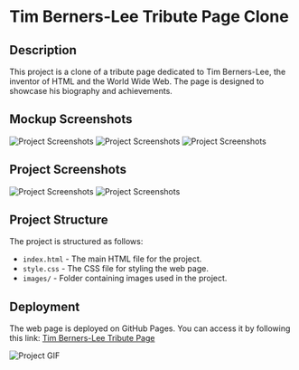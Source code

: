 # Tim Berners-Lee Tribute Page Clone

## Description
This project is a clone of a tribute page dedicated to Tim Berners-Lee, the inventor of HTML and the World Wide Web. The page is designed to showcase his biography and achievements.

## Mockup Screenshots
![Project Screenshots](./images/timBernersLeeMockupDesktop.png)
![Project Screenshots](./images/timBernersLeeMockupMobile1.png)
![Project Screenshots](./images/timBernersLeeMockupMobile2.png)

## Project Screenshots
![Project Screenshots](./images/Screen-desk.png)
![Project Screenshots](./images/Screen-mobile.png)

## Project Structure
The project is structured as follows:

- `index.html` - The main HTML file for the project.
- `style.css` - The CSS file for styling the web page.
- `images/` - Folder containing images used in the project.

## Deployment
The web page is deployed on GitHub Pages. You can access it by following this link: [Tim Berners-Lee Tribute Page](https://buraktc.github.io/tim-berners-lee)


![Project GIF](https://media.giphy.com/media/6tHy8UAbv3zgs/giphy.gif)
